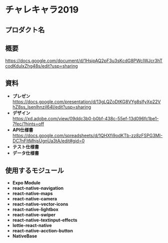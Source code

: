 # チャレキャラ2019
## プロダクト名
## 概要
https://docs.google.com/document/d/1HsjpAQ2pF3u3sKcdG8PWcIWJcr3hTcodKdulxZhg48s/edit?usp=sharing
## 資料
- **プレゼン**  
https://docs.google.com/presentation/d/13gLQZoDtKG8VYg8slfyXp22VhZ8ss_lsenlhnziI64I/edit?usp=sharing
- **デザイン**  
https://xd.adobe.com/view/09ddc3b0-b0bf-438c-55ef-13d096fc1be1-7fec/?hints=off
- **API仕様書**  
https://docs.google.com/spreadsheets/d/1QHXfi9odKTb-zz8zFSPG3MI-DC7nFltMhjsUgnUa3tA/edit#gid=0
- **テスト仕様書**
- **データ仕様書**

## 使用するモジュール
- **Expo Module**
- **react-native-navigation**
- **react-native-maps**
- **react-native-camera**
- **react-native-vector-icons**
- **react-native-lightbox**
- **react-native-swiper**
- **react-native-textinput-effects**
- **lottie-react-native**
- **react-native-acction-button**
- **NativeBase**